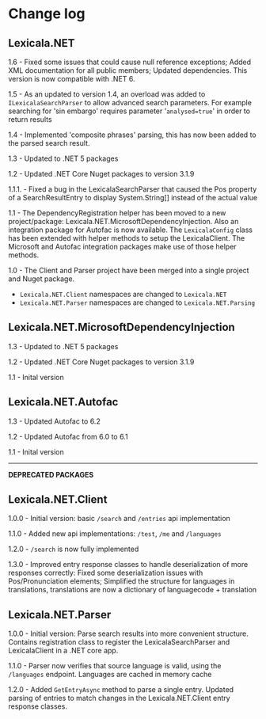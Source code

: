 # Change log 
## Lexicala.NET
1.6 - Fixed some issues that could cause null reference exceptions; Added XML documentation for all public members; Updated dependencies. This version is now compatible with .NET 6. 

1.5 - As an updated to version 1.4, an overload was added to `ILexicalaSearchParser` to allow advanced search parameters. For example searching for 'sin embargo' requires parameter '`analysed=true`' in order to return results

1.4 - Implemented 'composite phrases' parsing, this has now been added to the parsed search result. 

1.3 - Updated to .NET 5 packages

1.2 - Updated .NET Core Nuget packages to version 3.1.9

1.1.1. - Fixed a bug in the LexicalaSearchParser that caused the Pos property of a SearchResultEntry to display System.String[] instead of the actual value

1.1 - The DependencyRegistration helper has been moved to a new project/package: Lexicala.NET.MicrosoftDependencyInjection. Also an integration package for Autofac is now available. The `LexicalaConfig` class has been extended with helper methods to setup the LexicalaClient. The Microsoft and Autofac integration packages make use of those helper methods. 

1.0 - The Client and Parser project have been merged into a single project and Nuget package. 
- `Lexicala.NET.Client` namespaces are changed to `Lexicala.NET`
- `Lexicala.NET.Parser` namespaces are changed to `Lexicala.NET.Parsing`

## Lexicala.NET.MicrosoftDependencyInjection
1.3 - Updated to .NET 5 packages

1.2 - Updated .NET Core Nuget packages to version 3.1.9

1.1 - Inital version

## Lexicala.NET.Autofac
1.3 - Updated Autofac to 6.2

1.2 - Updated Autofac from 6.0 to 6.1

1.1 - Inital version


***

**DEPRECATED PACKAGES**
## Lexicala.NET.Client
1.0.0 - Initial version: basic `/search` and `/entries` api implementation

1.1.0 - Added new api implementations: `/test`, `/me` and `/languages`

1.2.0 - `/search` is now fully implemented

1.3.0 - Improved entry response classes to handle deserialization of more responses correctly: Fixed some deserialization issues with Pos/Pronunciation elements; Simplified the structure for languages in translations, translations are now a dictionary of languagecode + translation

## Lexicala.NET.Parser
1.0.0 - Initial version: Parse search results into more convenient structure. Contains registration class to register the LexicalaSearchParser and LexicalaClient in a .NET core app. 

1.1.0 - Parser now verifies that source language is valid, using the  `/languages` endpoint. Languages are cached in memory cache

1.2.0 - Added `GetEntryAsync` method to parse a single entry. Updated parsing of entries to match changes in the Lexicala.NET.Client entry response classes.
